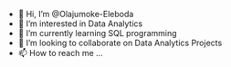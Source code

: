 - 👋 Hi, I’m @Olajumoke-Eleboda
- 👀 I’m interested in Data Analytics
- 🌱 I’m currently learning SQL programming
- 💞️ I’m looking to collaborate on Data Analytics Projects
- 📫 How to reach me ...

<!---
Olajumoke-Eleboda/Olajumoke-Eleboda is a ✨ special ✨ repository because its `README.md` (this file) appears on your GitHub profile.
You can click the Preview link to take a look at your changes.
--->
